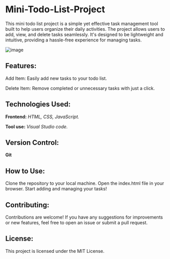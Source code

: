 # Mini-Todo-List-Project

This mini todo list project is a simple yet effective task management tool built to help users organize their daily activities. The project allows users to add, view, and delete tasks seamlessly. It's designed to be lightweight and intuitive, providing a hassle-free experience for managing tasks.

![image](https://github.com/itzanjali/Mini-Todo-List-Project/assets/130127087/436d0a53-7140-41af-9b9c-196dbcc06c11)
##  Features:
Add Item: Easily add new tasks to your todo list.

Delete Item: Remove completed or unnecessary tasks with just a click.
## Technologies Used:
**Frontend:** _HTML, CSS, JavaScript._

**Tool use:**  _Visual Studio code._

## Version Control: 
**Git**

## How to Use:
Clone the repository to your local machine.
Open the index.html file in your browser.
Start adding and managing your tasks!

## Contributing:
Contributions are welcome! If you have any suggestions for improvements or new features, feel free to open an issue or submit a pull request.

## License:
This project is licensed under the MIT License.
